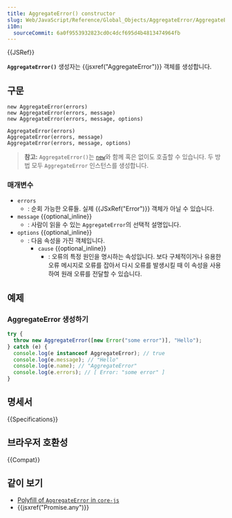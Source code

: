 ```yaml
---
title: AggregateError() constructor
slug: Web/JavaScript/Reference/Global_Objects/AggregateError/AggregateError
i10n:
  sourceCommit: 6a0f9553932823cd0c4dcf695d4b4813474964fb
---
```


{{JSRef}}

**`AggregateError()`** 생성자는 {{jsxref("AggregateError")}} 객체를 생성합니다.

## 구문

```js-nolint
new AggregateError(errors)
new AggregateError(errors, message)
new AggregateError(errors, message, options)

AggregateError(errors)
AggregateError(errors, message)
AggregateError(errors, message, options)
```

> **참고:** `AggregateError()`는 [`new`](/ko/docs/Web/JavaScript/Reference/Operators/new)와 함께 혹은 없이도 호출할 수 있습니다. 두 방법 모두 `AggregateError` 인스턴스를 생성합니다.

### 매개변수

- `errors`
  - : 순회 가능한 오류들. 실제 {{JSxRef("Error")}} 객체가 아닐 수 있습니다.
- `message` {{optional_inline}}
  - : 사람이 읽을 수 있는 `AggregateError`의 선택적 설명입니다.
- `options` {{optional_inline}}
  - : 다음 속성을 가진 객체입니다.
    - `cause` {{optional_inline}}
      - : 오류의 특정 원인을 명시하는 속성입니다.
        보다 구체적이거나 유용한 오류 메시지로 오류를 잡아서 다시 오류를 발생시킬 때 이 속성을 사용하여 원래 오류를 전달할 수 있습니다.

## 예제

### AggregateError 생성하기

```js
try {
  throw new AggregateError([new Error("some error")], "Hello");
} catch (e) {
  console.log(e instanceof AggregateError); // true
  console.log(e.message); // "Hello"
  console.log(e.name); // "AggregateError"
  console.log(e.errors); // [ Error: "some error" ]
}
```

## 명세서

{{Specifications}}

## 브라우저 호환성

{{Compat}}

## 같이 보기

- [Polyfill of `AggregateError` in `core-js`](https://github.com/zloirock/core-js#ecmascript-promise)
- {{jsxref("Promise.any")}}
